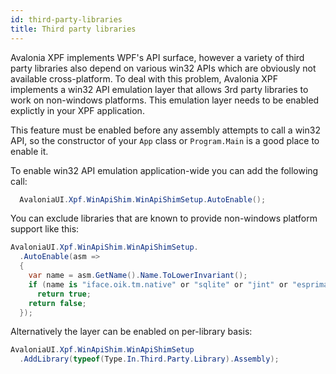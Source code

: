 ```yaml
---
id: third-party-libraries
title: Third party libraries
---
```


Avalonia XPF implements WPF's API surface, however a variety of third party libraries also depend on various win32 APIs which are obviously not available cross-platform.
To deal with this problem, Avalonia XPF implements a win32 API emulation layer that allows 3rd party libraries to work on non-windows platforms. This emulation
layer needs to be enabled explictly in your XPF application.

This feature must be enabled before any assembly attempts to call a win32 API, so the constructor of your `App` class or `Program.Main` is a good place to enable it.

To enable win32 API emulation application-wide you can add the following call:

```cs
  AvaloniaUI.Xpf.WinApiShim.WinApiShimSetup.AutoEnable();
```

You can exclude libraries that are known to provide non-windows platform support like this:

```cs
AvaloniaUI.Xpf.WinApiShim.WinApiShimSetup.
  .AutoEnable(asm =>
  {
    var name = asm.GetName().Name.ToLowerInvariant();
    if (name is "iface.oik.tm.native" or "sqlite" or "jint" or "esprima")
      return true;
    return false;
  });
```

Alternatively the layer can be enabled on per-library basis:

```cs
AvaloniaUI.Xpf.WinApiShim.WinApiShimSetup
  .AddLibrary(typeof(Type.In.Third.Party.Library).Assembly);
```

